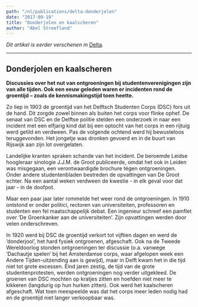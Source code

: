 ```yaml
---
path: "/nl/publications/delta-donderjolen"
date: "2017-09-19"
title: "Donderjolen en kaalscheren"
author: "Abel Streefland"
---
```


*Dit artikel is eerder verschenen in* [Delta](https://www.delta.tudelft.nl/article/donderjolen-en-kaalscheren)*.*

---

## Donderjolen en kaalscheren

**Discussies over het nut van ontgroeningen bij studentenverenigingen zijn van alle tijden. Ook een eeuw geleden waren er incidenten rond de groentijd – zoals de kennismakingstijd toen heette.**

Zo liep in 1903 de groentijd van het Delftsch Studenten Corps (DSC) fors uit de hand. Dit zorgde zowel binnen als buiten het corps voor flinke ophef. De senaat van DSC en de Delftse politie stelden een onderzoek in naar een incident met een elfjarig kind dat bij een optocht van het corps in een rijtuig werd getild en verdween. Pas de volgende ochtend werd hij bewusteloos teruggevonden. Het jongetje was dronken gevoerd en in de buurt van Rijswijk aan zijn lot overgelaten.

Landelijke kranten spraken schande van het incident. De beroemde Leidse hoogleraar sinologie J.J.M. de Groot publiceerde, omdat het ook in Leiden was misgegaan, een verontwaardigde brochure tégen ontgroeningen. Onder andere studentenbladen bestreden de opvattingen van De Groot echter. Na een aantal weken verdween de kwestie - in elk geval voor dat jaar - in de doofpot.

Maar een paar jaar later rommelde het weer rond de ontgroeningen. In 1910 ontstond er onder politici, rectoren van universiteiten, professoren en studenten een fel maatschappelijk debat. Een ingenieur schreef een pamflet over ‘De Groenkanker aan de universiteiten’. Zijn opvattingen werden door velen onderschreven.

In 1920 werd bij DSC de groentijd verkort tot vijftien dagen en werd de ‘donderjool’, het hard fysiek ontgroenen, afgeschaft. Ook na de Tweede Wereldoorlog stonden ontgroeningen ter discussie (o.a. vanwege ‘Dachautje spelen’ bij het Amsterdamse corps, waar afgelopen week een Andere Tijden-uitzending aan is gewijd), maar in Delft kwam het in die tijd niet tot grote excessen. Eind jaren zestig, de tijd van de grote studentenprotesten, werden ontgroeningen nog verder uitgekleed. De groenen van DSC mochten op kratjes zitten en hoefden niet meer te kikkeren (langdurig op hun hurken zitten). Ook werd het kaalscheren afgeschaft. Wat toen meespeelde was dat het corps meer leden nodig had en de groentijd niet langer verkoopbaar was.
